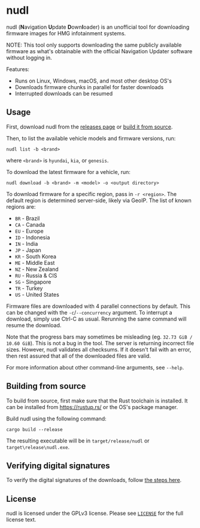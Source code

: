 # nudl

nudl (**N**avigation **U**pdate **D**own**l**oader) is an unofficial tool for downloading firmware images for HMG infotainment systems.

NOTE: This tool only supports downloading the same publicly available firmware as what's obtainable with the official Navigation Updater software without logging in.

Features:
* Runs on Linux, Windows, macOS, and most other desktop OS's
* Downloads firmware chunks in parallel for faster downloads
* Interrupted downloads can be resumed

## Usage

First, download nudl from the [releases page](https://github.com/chenxiaolong/nudl/releases) or [build it from source](#building-from-source).

Then, to list the available vehicle models and firmware versions, run:

```
nudl list -b <brand>
```

where `<brand>` is `hyundai`, `kia`, or `genesis`.


To download the latest firmware for a vehicle, run:

```
nudl download -b <brand> -m <model> -o <output directory>
```

To download firmware for a specific region, pass in `-r <region>`. The default region is determined server-side, likely via GeoIP. The list of known regions are:

* `BR` - Brazil
* `CA` - Canada
* `EU` - Europe
* `ID` - Indonesia
* `IN` - India
* `JP` - Japan
* `KR` - South Korea
* `ME` - Middle East
* `NZ` - New Zealand
* `RU` - Russia & CIS
* `SG` - Singapore
* `TR` - Turkey
* `US` - United States

Firmware files are downloaded with 4 parallel connections by default. This can be changed with the `-c`/`--concurrency` argument. To interrupt a download, simply use Ctrl-C as usual. Rerunning the same command will resume the download.

Note that the progress bars may sometimes be misleading (eg. `32.73 GiB / 10.60 GiB`). This is not a bug in the tool. The server is returning incorrect file sizes. However, nudl validates all checksums. If it doesn't fail with an error, then rest assured that all of the downloaded files are valid.

For more information about other command-line arguments, see `--help`.

## Building from source

To build from source, first make sure that the Rust toolchain is installed. It can be installed from https://rustup.rs/ or the OS's package manager.

Build nudl using the following command:

```
cargo build --release
```

The resulting executable will be in `target/release/nudl` or `target\release\nudl.exe`.

## Verifying digital signatures

To verify the digital signatures of the downloads, follow [the steps here](https://github.com/chenxiaolong/chenxiaolong/blob/master/VERIFY_SSH_SIGNATURES.md).

## License

nudl is licensed under the GPLv3 license. Please see [`LICENSE`](./LICENSE) for the full license text.
